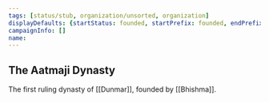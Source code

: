 ```yaml
---
tags: [status/stub, organization/unsorted, organization]
displayDefaults: {startStatus: founded, startPrefix: founded, endPrefix: disbanded, endStatus: disbanded}
campaignInfo: []
name:
---
```


## The Aatmaji Dynasty

The first ruling dynasty of [[Dunmar]], founded by [[Bhishma]]. 